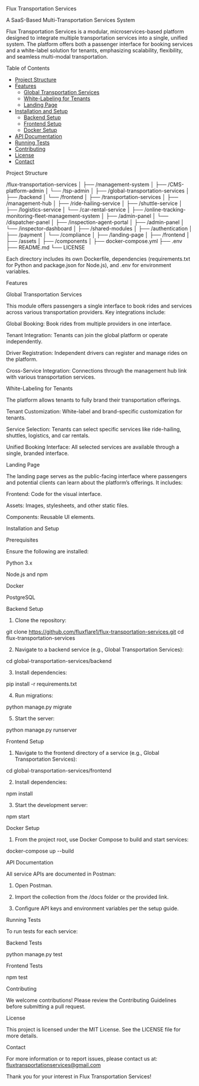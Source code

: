 
Flux Transportation Services

A SaaS-Based Multi-Transportation Services System

Flux Transportation Services is a modular, microservices-based platform designed to integrate multiple transportation services into a single, unified system. The platform offers both a passenger interface for booking services and a white-label solution for tenants, emphasizing scalability, flexibility, and seamless multi-modal transportation.

Table of Contents
- [Project Structure](#project-structure)
- [Features](#features)
  - [Global Transportation Services](#global-transportation-services)
  - [White-Labeling for Tenants](#white-labeling-for-tenants)
  - [Landing Page](#landing-page)
- [Installation and Setup](#installation-and-setup)
  - [Backend Setup](#backend-setup)
  - [Frontend Setup](#frontend-setup)
  - [Docker Setup](#docker-setup)
- [API Documentation](#api-documentation)
- [Running Tests](#running-tests)
- [Contributing](#contributing)
- [License](#license)
- [Contact](#contact)

Project Structure


/flux-transportation-services
│
├── /management-system
│   ├── /CMS-platform-admin
│   └── /tsp-admin
│
├── /global-transportation-services
│   ├── /backend
│   └── /frontend
│
├── /transportation-services
│   ├── /management-hub
│   ├── /ride-hailing-service
│   ├── /shuttle-service
│   ├── /logistics-service
│   └── /car-rental-service
│
├── /online-tracking-monitoring-fleet-management-system
│   ├── /admin-panel
│   └── /dispatcher-panel
│
├── /inspection-agent-portal
│   ├── /admin-panel
│   └── /inspector-dashboard
│
├── /shared-modules
│   ├── /authentication
│   ├── /payment
│   └── /compliance
│
├── /landing-page
│   ├── /frontend
│   ├── /assets
│   ├── /components
│
├── docker-compose.yml
├── .env
├── README.md
└── LICENSE



Each directory includes its own Dockerfile, dependencies (requirements.txt for Python and package.json for Node.js), and .env for environment variables.

Features

Global Transportation Services

This module offers passengers a single interface to book rides and services across various transportation providers. Key integrations include:

Global Booking: Book rides from multiple providers in one interface.

Tenant Integration: Tenants can join the global platform or operate independently.

Driver Registration: Independent drivers can register and manage rides on the platform.

Cross-Service Integration: Connections through the management hub link with various transportation services.


White-Labeling for Tenants

The platform allows tenants to fully brand their transportation offerings.

Tenant Customization: White-label and brand-specific customization for tenants.

Service Selection: Tenants can select specific services like ride-hailing, shuttles, logistics, and car rentals.

Unified Booking Interface: All selected services are available through a single, branded interface.


Landing Page

The landing page serves as the public-facing interface where passengers and potential clients can learn about the platform’s offerings. It includes:

Frontend: Code for the visual interface.

Assets: Images, stylesheets, and other static files.

Components: Reusable UI elements.


Installation and Setup

Prerequisites

Ensure the following are installed:

Python 3.x

Node.js and npm

Docker

PostgreSQL


Backend Setup

1. Clone the repository:

git clone https://github.com/fluxflare1/flux-transportation-services.git
cd flux-transportation-services


2. Navigate to a backend service (e.g., Global Transportation Services):

cd global-transportation-services/backend


3. Install dependencies:

pip install -r requirements.txt


4. Run migrations:

python manage.py migrate


5. Start the server:

python manage.py runserver



Frontend Setup

1. Navigate to the frontend directory of a service (e.g., Global Transportation Services):

cd global-transportation-services/frontend


2. Install dependencies:

npm install


3. Start the development server:

npm start



Docker Setup

1. From the project root, use Docker Compose to build and start services:

docker-compose up --build



API Documentation

All service APIs are documented in Postman:

1. Open Postman.


2. Import the collection from the /docs folder or the provided link.


3. Configure API keys and environment variables per the setup guide.



Running Tests

To run tests for each service:

Backend Tests

python manage.py test

Frontend Tests

npm test

Contributing

We welcome contributions! Please review the Contributing Guidelines before submitting a pull request.

License

This project is licensed under the MIT License. See the LICENSE file for more details.

Contact

For more information or to report issues, please contact us at: fluxtransportationservices@gmail.com

Thank you for your interest in Flux Transportation Services!
